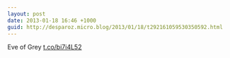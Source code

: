 ```yaml
---
layout: post
date: 2013-01-18 16:46 +1000
guid: http://desparoz.micro.blog/2013/01/18/t292161059530350592.html
---
```

Eve of Grey [t.co/bi7i4L52](http://t.co/bi7i4L52)
